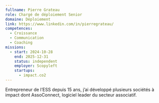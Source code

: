 ```yaml
---
fullname: Pierre Grateau
role: Chargé de déploiement Senior
domaine: Déploiement
link: https://www.linkedin.com/in/pierregrateau/
competences:
  - Croissance
  - Communication
  - Coaching
missions:
  - start: 2024-10-28
    end: 2025-12-31
    status: independent
    employer: Scopyleft
    startups:
      - impact.co2
---
```

Entrepreneur de l’ESS depuis 15 ans, j’ai développé plusieurs sociétés à impact dont AssoConnect, logiciel leader du secteur associatif.